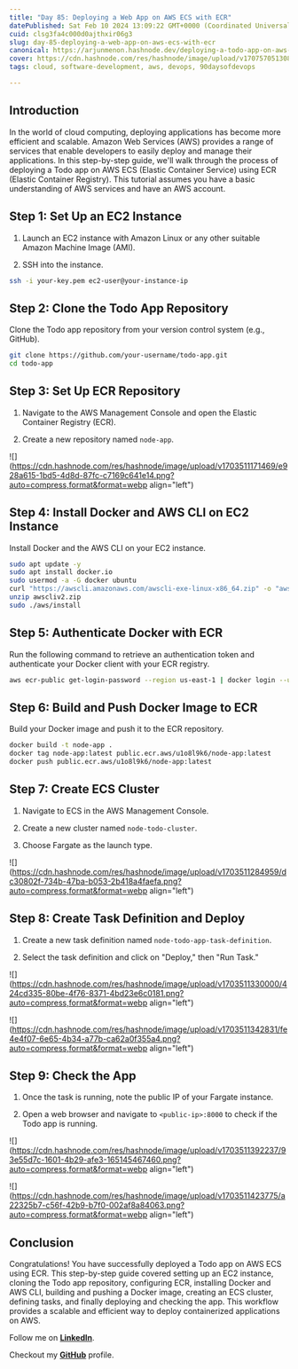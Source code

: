 ```yaml
---
title: "Day 85: Deploying a Web App on AWS ECS with ECR"
datePublished: Sat Feb 10 2024 13:09:22 GMT+0000 (Coordinated Universal Time)
cuid: clsg3fa4c000d0ajthxir06g3
slug: day-85-deploying-a-web-app-on-aws-ecs-with-ecr
canonical: https://arjunmenon.hashnode.dev/deploying-a-todo-app-on-aws-ecs-with-ecr
cover: https://cdn.hashnode.com/res/hashnode/image/upload/v1707570513081/19b80081-bcaf-4982-91f0-927bad7b253c.png
tags: cloud, software-development, aws, devops, 90daysofdevops

---
```


## Introduction

In the world of cloud computing, deploying applications has become more efficient and scalable. Amazon Web Services (AWS) provides a range of services that enable developers to easily deploy and manage their applications. In this step-by-step guide, we'll walk through the process of deploying a Todo app on AWS ECS (Elastic Container Service) using ECR (Elastic Container Registry). This tutorial assumes you have a basic understanding of AWS services and have an AWS account.

## Step 1: Set Up an EC2 Instance

1. Launch an EC2 instance with Amazon Linux or any other suitable Amazon Machine Image (AMI).
    
2. SSH into the instance.
    

```bash
ssh -i your-key.pem ec2-user@your-instance-ip
```

## Step 2: Clone the Todo App Repository

Clone the Todo app repository from your version control system (e.g., GitHub).

```bash
git clone https://github.com/your-username/todo-app.git
cd todo-app
```

## Step 3: Set Up ECR Repository

1. Navigate to the AWS Management Console and open the Elastic Container Registry (ECR).
    
2. Create a new repository named `node-app`.
    

![](https://cdn.hashnode.com/res/hashnode/image/upload/v1703511171469/e928a615-1bd5-4d8d-87fc-c7169c641e14.png?auto=compress,format&format=webp align="left")

## Step 4: Install Docker and AWS CLI on EC2 Instance

Install Docker and the AWS CLI on your EC2 instance.

```bash
sudo apt update -y
sudo apt install docker.io
sudo usermod -a -G docker ubuntu
curl "https://awscli.amazonaws.com/awscli-exe-linux-x86_64.zip" -o "awscliv2.zip"
unzip awscliv2.zip
sudo ./aws/install
```

## Step 5: Authenticate Docker with ECR

Run the following command to retrieve an authentication token and authenticate your Docker client with your ECR registry.

```bash
aws ecr-public get-login-password --region us-east-1 | docker login --username AWS --password-stdin public.ecr.aws/u1o8l9k6
```

## Step 6: Build and Push Docker Image to ECR

Build your Docker image and push it to the ECR repository.

```bash
docker build -t node-app .
docker tag node-app:latest public.ecr.aws/u1o8l9k6/node-app:latest
docker push public.ecr.aws/u1o8l9k6/node-app:latest
```

## Step 7: Create ECS Cluster

1. Navigate to ECS in the AWS Management Console.
    
2. Create a new cluster named `node-todo-cluster`.
    
3. Choose Fargate as the launch type.
    

![](https://cdn.hashnode.com/res/hashnode/image/upload/v1703511284959/dc30802f-734b-47ba-b053-2b418a4faefa.png?auto=compress,format&format=webp align="left")

## Step 8: Create Task Definition and Deploy

1. Create a new task definition named `node-todo-app-task-definition`.
    
2. Select the task definition and click on "Deploy," then "Run Task."
    

![](https://cdn.hashnode.com/res/hashnode/image/upload/v1703511330000/424cd335-80be-4f76-8371-4bd23e6c0181.png?auto=compress,format&format=webp align="left")

![](https://cdn.hashnode.com/res/hashnode/image/upload/v1703511342831/fe4e4f07-6e65-4b34-a77b-ca62a0f355a4.png?auto=compress,format&format=webp align="left")

## Step 9: Check the App

1. Once the task is running, note the public IP of your Fargate instance.
    
2. Open a web browser and navigate to `<public-ip>:8000` to check if the Todo app is running.
    

![](https://cdn.hashnode.com/res/hashnode/image/upload/v1703511392237/93e55d7c-1601-4b29-afe3-165145467460.png?auto=compress,format&format=webp align="left")

![](https://cdn.hashnode.com/res/hashnode/image/upload/v1703511423775/a22325b7-c56f-42b9-b7f0-002af8a84063.png?auto=compress,format&format=webp align="left")

## Conclusion

Congratulations! You have successfully deployed a Todo app on AWS ECS using ECR. This step-by-step guide covered setting up an EC2 instance, cloning the Todo app repository, configuring ECR, installing Docker and AWS CLI, building and pushing a Docker image, creating an ECS cluster, defining tasks, and finally deploying and checking the app. This workflow provides a scalable and efficient way to deploy containerized applications on AWS.

Follow me on [**LinkedIn**](https://www.linkedin.com/in/arjunmenon-devops/).

Checkout my [**GitHub**](https://github.com/ArjunMnn) profile.